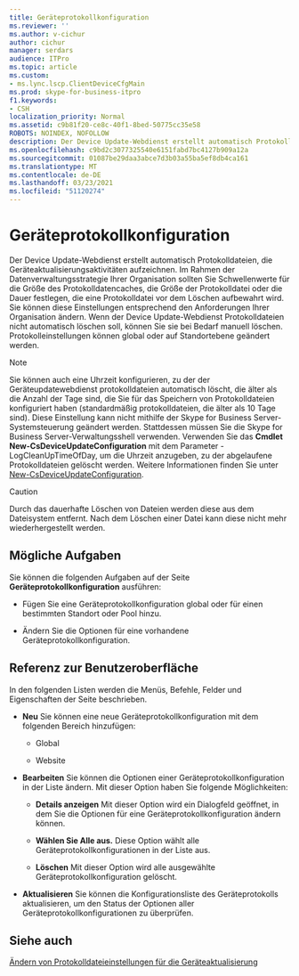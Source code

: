 ```yaml
---
title: Geräteprotokollkonfiguration
ms.reviewer: ''
ms.author: v-cichur
author: cichur
manager: serdars
audience: ITPro
ms.topic: article
ms.custom:
- ms.lync.lscp.ClientDeviceCfgMain
ms.prod: skype-for-business-itpro
f1.keywords:
- CSH
localization_priority: Normal
ms.assetid: c9b81f20-ce8c-40f1-8bed-50775cc35e58
ROBOTS: NOINDEX, NOFOLLOW
description: Der Device Update-Webdienst erstellt automatisch Protokolldateien, die Geräteaktualisierungsaktivitäten aufzeichnen. Im Rahmen der Datenverwaltungsstrategie Ihrer Organisation sollten Sie Schwellenwerte für die Größe des Protokolldatencaches, die Größe der Protokolldatei oder die Dauer festlegen, die eine Protokolldatei vor dem Löschen aufbewahrt wird. Sie können diese Einstellungen entsprechend den Anforderungen Ihrer Organisation ändern. Wenn der Device Update-Webdienst Protokolldateien nicht automatisch löschen soll, können Sie sie bei Bedarf manuell löschen. Protokolleinstellungen können global oder auf Standortebene geändert werden.
ms.openlocfilehash: c9bd2c3077325540e6151fabd7bc4127b909a12a
ms.sourcegitcommit: 01087be29daa3abce7d3b03a55ba5ef8db4ca161
ms.translationtype: MT
ms.contentlocale: de-DE
ms.lasthandoff: 03/23/2021
ms.locfileid: "51120274"
---
```

# <a name="device-log-configuration"></a>Geräteprotokollkonfiguration

Der Device Update-Webdienst erstellt automatisch Protokolldateien, die Geräteaktualisierungsaktivitäten aufzeichnen. Im Rahmen der Datenverwaltungsstrategie Ihrer Organisation sollten Sie Schwellenwerte für die Größe des Protokolldatencaches, die Größe der Protokolldatei oder die Dauer festlegen, die eine Protokolldatei vor dem Löschen aufbewahrt wird. Sie können diese Einstellungen entsprechend den Anforderungen Ihrer Organisation ändern. Wenn der Device Update-Webdienst Protokolldateien nicht automatisch löschen soll, können Sie sie bei Bedarf manuell löschen. Protokolleinstellungen können global oder auf Standortebene geändert werden.

> [!NOTE]
> Sie können auch eine Uhrzeit konfigurieren, zu der der Geräteupdatewebdienst protokolldateien automatisch löscht, die älter als die Anzahl der Tage sind, die Sie für das Speichern von Protokolldateien konfiguriert haben (standardmäßig protokolldateien, die älter als 10 Tage sind). Diese Einstellung kann nicht mithilfe der Skype for Business Server-Systemsteuerung geändert werden. Stattdessen müssen Sie die Skype for Business Server-Verwaltungsshell verwenden. Verwenden Sie das **Cmdlet New-CsDeviceUpdateConfiguration** mit dem Parameter -LogCleanUpTimeOfDay, um die Uhrzeit anzugeben, zu der abgelaufene Protokolldateien gelöscht werden. Weitere Informationen finden Sie unter [New-CsDeviceUpdateConfiguration](/powershell/module/skype/new-csdeviceupdateconfiguration?view=skype-ps).

> [!CAUTION]
> Durch das dauerhafte Löschen von Dateien werden diese aus dem Dateisystem entfernt. Nach dem Löschen einer Datei kann diese nicht mehr wiederhergestellt werden.

## <a name="tasks-you-can-perform"></a>Mögliche Aufgaben

Sie können die folgenden Aufgaben auf der Seite **Geräteprotokollkonfiguration** ausführen:

- Fügen Sie eine Geräteprotokollkonfiguration global oder für einen bestimmten Standort oder Pool hinzu.

- Ändern Sie die Optionen für eine vorhandene Geräteprotokollkonfiguration.

## <a name="ui-reference"></a>Referenz zur Benutzeroberfläche

In den folgenden Listen werden die Menüs, Befehle, Felder und Eigenschaften der Seite beschrieben.

- **Neu** Sie können eine neue Geräteprotokollkonfiguration mit dem folgenden Bereich hinzufügen:

  - Global

  - Website

- **Bearbeiten** Sie können die Optionen einer Geräteprotokollkonfiguration in der Liste ändern. Mit dieser Option haben Sie folgende Möglichkeiten:

  - **Details anzeigen** Mit dieser Option wird ein Dialogfeld geöffnet, in dem Sie die Optionen für eine Geräteprotokollkonfiguration ändern können.

  - **Wählen Sie Alle aus.** Diese Option wählt alle Geräteprotokollkonfigurationen in der Liste aus.

  - **Löschen** Mit dieser Option wird alle ausgewählte Geräteprotokollkonfiguration gelöscht.

- **Aktualisieren** Sie können die Konfigurationsliste des Geräteprotokolls aktualisieren, um den Status der Optionen aller Geräteprotokollkonfigurationen zu überprüfen.

## <a name="see-also"></a>Siehe auch

[Ändern von Protokolldateieinstellungen für die Geräteaktualisierung](/previous-versions/office/lync-server-2013/lync-server-2013-modify-settings-for-device-update-log-files)